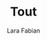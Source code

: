 ---
layout: post
title: Tout 
author: Lara Fabian
language: "Français"
image:
  artist: lara-fabian.png
---